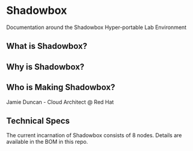 # Shadowbox
Documentation around the Shadowbox Hyper-portable Lab Environment

## What is Shadowbox?

## Why is Shadowbox?

## Who is Making Shadowbox?
Jamie Duncan - Cloud Architect @ Red Hat

## Technical Specs
The current incarnation of Shadowbox consists of 8 nodes. Details are available in the BOM in this repo.
